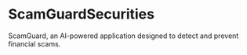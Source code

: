 # ScamGuardSecurities
ScamGuard, an AI-powered application designed to detect and prevent financial scams. 
